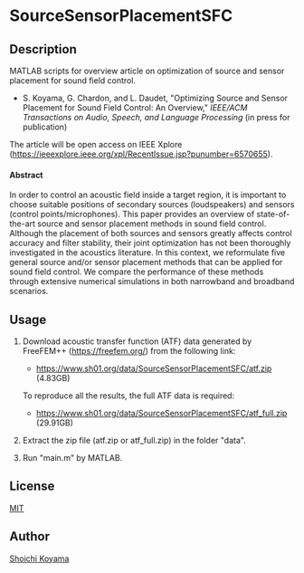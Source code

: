 # SourceSensorPlacementSFC

## Description
MATLAB scripts for overview article on optimization of source and sensor placement for sound field control.

- S. Koyama, G. Chardon, and L. Daudet, "Optimizing Source and Sensor Placement for Sound Field Control: An Overview," *IEEE/ACM Transactions on Audio, Speech, and Language Processing* (in press for publication)

The article will be open access on IEEE Xplore (https://ieeexplore.ieee.org/xpl/RecentIssue.jsp?punumber=6570655).

#### Abstract  
In order to control an acoustic field inside a target region, it is important to choose suitable positions of secondary sources (loudspeakers) and sensors (control points/microphones). This paper provides an overview of state-of-the-art source and sensor placement methods in sound field control. Although the placement of both sources and sensors greatly affects control accuracy and filter stability, their joint optimization has not been thoroughly investigated in the acoustics literature. In this context, we reformulate five general source and/or sensor placement methods that can be applied for sound field control. We compare the performance of these methods through extensive numerical simulations in both narrowband and broadband scenarios.

## Usage
1. Download acoustic transfer function (ATF) data generated by FreeFEM++ (https://freefem.org/) from the following link:
   - https://www.sh01.org/data/SourceSensorPlacementSFC/atf.zip (4.83GB)
   
   To reproduce all the results, the full ATF data is required:
   - https://www.sh01.org/data/SourceSensorPlacementSFC/atf_full.zip (29.91GB)
   
2. Extract the zip file (atf.zip or atf_full.zip) in the folder "data".

3. Run "main.m" by MATLAB.

## License 
[MIT](https://github.com/sh01k/SourceSensorPlacementSFC/blob/master/LICENSE)

## Author
[Shoichi Koyama](https://www.sh01.org/) 

